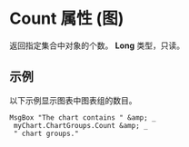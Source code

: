 
# Count 属性 (图)

返回指定集合中对象的个数。 **Long** 类型，只读。


## 示例

以下示例显示图表中图表组的数目。


```
MsgBox "The chart contains " &amp; _ 
 myChart.ChartGroups.Count &amp; _ 
 " chart groups."
```

